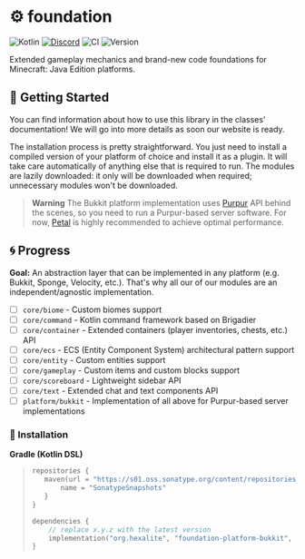 # ⚙️ foundation

![Kotlin](https://img.shields.io/badge/kotlin-%230095D5.svg?style=for-the-badge&logo=kotlin&logoColor=white&color=0d1117)
[![Discord](https://img.shields.io/discord/908438033613848596?style=for-the-badge&logo=discord&logoColor=white&colorA=0d1117&colorB=1a222e)](https://discord.hexalite.org/)
![CI](https://img.shields.io/github/workflow/status/playhexalite/foundation/Kotlin%20CI%20with%20Gradle.svg?colorA=0d1117&colorB=1a222e&label=Workflow&style=for-the-badge&logo=githubactions&logoColor=white)
![Version](https://img.shields.io/nexus/s/org.hexalite/foundation-core?server=https%3A%2F%2Fs01.oss.sonatype.org&colorA=0d1117&colorB=1a222e&label=Maven&style=for-the-badge&logo=maven&logoColor=white)

Extended gameplay mechanics and brand-new code foundations for Minecraft: Java Edition platforms.

## 🎏 Getting Started

You can find information about how to use this library in the classes' documentation! We will go into more details as
soon our website is ready.

The installation process is pretty straightforward. You just need to install a compiled version of your platform of
choice and install it as a plugin. It will take care automatically of anything else that is required to run. The modules
are lazily downloaded: it only will be downloaded when required; unnecessary modules won't be downloaded.

> **Warning**
> The Bukkit platform implementation uses [Purpur] API behind the scenes, so you need to run a Purpur-based server 
> software. For now, [Petal] is highly recommended to achieve optimal performance.

[Petal]: https://github.com/Bloom-host/Petal

[Purpur]: https://github.com/PurpurMC/Purpur

## 🌀 Progress

**Goal:** An abstraction layer that can be implemented in any platform (e.g. Bukkit, Sponge, Velocity, etc.). That's
why all our of our modules are an independent/agnostic implementation.

- [ ] `core/biome` - Custom biomes support
- [ ] `core/command` - Kotlin command framework based on Brigadier
- [ ] `core/container` - Extended containers (player inventories, chests, etc.) API
- [ ] `core/ecs` - ECS (Entity Component System) architectural pattern support
- [ ] `core/entity` - Custom entities support
- [ ] `core/gameplay` - Custom items and custom blocks support
- [ ] `core/scoreboard` - Lightweight sidebar API
- [ ] `core/text` - Extended chat and text components API
- [ ] `platform/bukkit` - Implementation of all above for Purpur-based server implementations

### 🐚 Installation

**Gradle (Kotlin DSL)**
> ```kotlin
> repositories {
>    maven(url = "https://s01.oss.sonatype.org/content/repositories/snapshots/") {
>        name = "SonatypeSnapshots"
>    }
> }
> 
> dependencies {
>     // replace x.y.z with the latest version
>     implementation("org.hexalite", "foundation-platform-bukkit", "x.y.z")
> }
> ```
